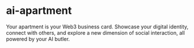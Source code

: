# ai-apartment
Your apartment is your Web3 business card. Showcase your digital identity, connect with others, and explore a new dimension of social interaction, all powered by your AI butler.
